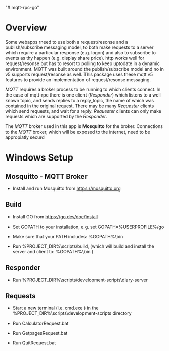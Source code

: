 "# mqtt-rpc-go" 

# Overview

Some webapps rneed to use both a request/resonse and a publish/subscribe messaging model, to both make requests to a server which require a particular response (e.g. logon) and also to subscribe to events as thy happen (e.g. display share price). http works well for request/resonse but has to resort to polling to keep uptodate in a dynamic environment. MQTT was built around the publish/subscribe model and no in v5 supports request/resonse as well. This package uses these mqtt v5 features to provide an implementation of request/resonse messaging. 

*MQTT* requires a broker process to be running to which clients connect. In the case of mqtt-rpc there is one client (*Responder*) which listens to a well known topic, and sends replies to a reply_topic, the name of which was contained in the original request. There may be many *Requester* clients which send requests, and wait for a reply.  *Requester* clients can only make requests which are supported by the *Responder*.

The *MQTT* broker used in this app is **Mosquitto** for the broker. Connections to the *MQTT* broker, which will be exposed to the internet, need to be appropiatly securd

# Windows Setup

## Mosquitto - MQTT Broker
 
 - Install and run Mosquitto from https://mosquitto.org

## Build

 - Install GO from https://go.dev/doc/install

 - Set GOPATH to your installation, e.g. set GOPATH=%USERPROFILE%/go

 - Make sure that your PATH includes: %GOPATH%\bin

 - Run %PROJECT_DIR%\scripts\build, (which will build and install the server and client to:  %GOPATH%\bin )


## Responder

 - Run %PROJECT_DIR%\scripts\development-scripts\diary-server

## Requests

 - Start a new terminal (i.e. cmd.exe ) in the %PROJECT_DIR%\scripts\development-scripts directory

 - Run CalculatorRequest.bat
 - Run GetpagesRequest.bat
 - Run QuitRequest.bat
